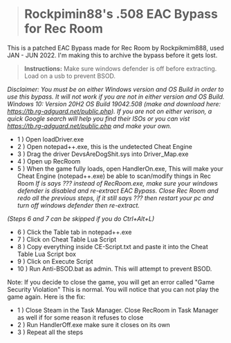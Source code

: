 > # **Rockpimin88's .508 EAC Bypass for Rec Room**
This is a patched EAC Bypass made for Rec Room by Rockpikmim888, used JAN - JUN 2022. I'm making this to archive the bypass before it gets lost.

> **Instructions:**
Make sure windows defender is off before extracting. Load on a usb to prevent BSOD.

*Disclaimer: You must be on either Windows version and OS Build in order to use this bypass. It will not work if you are not in either version and OS Build.
Windows 10: Version 20H2 OS Build 19042.508 (make and download here: https://tb.rg-adguard.net/public.php). If you are not on either verison, a quick Google search will help you find their ISOs or you can vist https://tb.rg-adguard.net/public.php and make your own.*

- 1 ) Open loadDriver.exe
- 2 ) Open notepad++.exe, this is the undetected Cheat Engine
- 3 ) Drag the driver DevsAreDogShit.sys into Driver_Map.exe
- 4 ) Open up RecRoom
- 5 ) When the game fully loads, open HandlerOn.exe, This will make your Cheat Engine (notepad++.exe) be able to scan/modify things in Rec Room
	*If is says ??? instead of RecRoom.exe, make sure your windows defender is disabled and re-extract EAC Bypass.*
	*Close Rec Room and redo all the previous steps, if it still says ??? then restart your pc and turn off windows defender then re-extract.*
  
*(Steps 6 and 7 can be skipped if you do Ctrl+Alt+L)*

- 6 ) Click the Table tab in notepad++.exe
- 7 ) Click on Cheat Table Lua Script
- 8 ) Copy everything inside CE-Script.txt and paste it into the Cheat Table Lua Script box
- 9 ) Click on Execute Script
- 10 ) Run Anti-BSOD.bat as admin. This will attempt to prevent BSOD.

Note: If you decide to close the game, you will get an error called "Game Security Violation" This is normal. You will notice that you can not play the game again.
Here is the fix:

- 1 ) Close Steam in the Task Manager. Close RecRoom in Task Manager as well if for some reason it refuses to close
- 2 ) Run HandlerOff.exe make sure it closes on its own
- 3 ) Repeat all the steps
